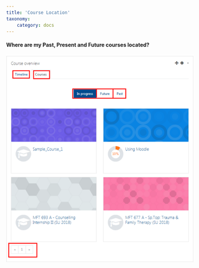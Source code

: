 ```yaml
---
title: 'Course Location'
taxonomy:
    category: docs
---
```

#### Where are my Past, Present and Future courses located?

![](dashboard.png)
